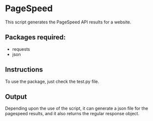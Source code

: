 # PageSpeed

This script generates the PageSpeed API results for a website. 

## Packages required:

- requests
- json

## Instructions

To use the package, just check the test.py file.

## Output

Depending upon the use of the script, it can generate a json file for the pagespeed results, and 
it also returns the regular response object.

